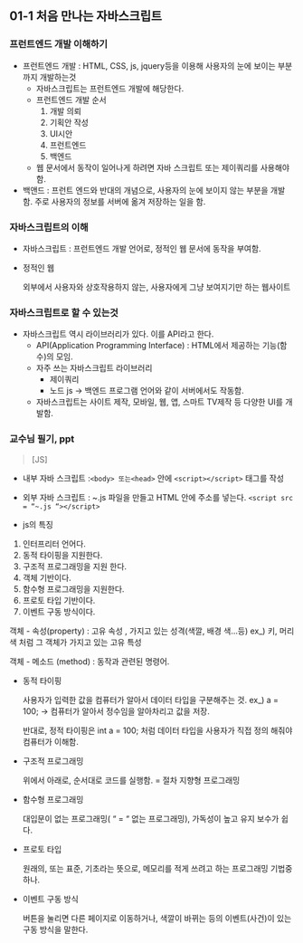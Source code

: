 
## 01-1 처음 만나는 자바스크립트

### 프런트엔드 개발 이해하기

- 프런트엔드 개발 : HTML, CSS,  js, jquery등을 이용해 사용자의 눈에 보이는 부분까지 개발하는것
    - 자바스크립트는 프런트엔드 개발에 해당한다.
    - 프런트엔드 개발 순서
        1. 개발 의뢰
        2. 기획안 작성
        3. UI시안
        4. 프런트엔드
        5. 백엔드
    - 웹 문서에서 동작이 일어나게 하려면 자바 스크립트 또는 제이쿼리를 사용해야 함.
- 백앤드 : 프런트 엔드와 반대의 개념으로, 사용자의 눈에 보이지 않는 부분을 개발함. 주로 사용자의 정보를 서버에 옮겨 저장하는 일을 함.

### 자바스크립트의 이해

- 자바스크립트 : 프런트엔드 개발 언어로, 정적인 웹 문서에 동작을 부여함.
- 정적인 웹
    
    외부에서 사용자와 상호작용하지 않는, 사용자에게 그냥 보여지기만 하는 웹사이트
    

### 자바스크립트로 할 수 있는것

- 자바스크립트 역시 라이브러리가 있다. 이를 API라고 한다.
    - API(Application Programming Interface) : HTML에서 제공하는 기능(함수)의 모임.
    - 자주 쓰는 자바스크립트 라이브러리
        - 제이쿼리
        - 노드 js → 백엔드 프로그램 언어와 같이 서버에서도 작동함.
    - 자바스크립트는 사이트 제작, 모바일, 웹, 앱, 스마트 TV제작 등 다양한 UI를 개발함.

### 교수님 필기, ppt

> [JS]
- 내부 자바 스크립트 :`<body> 또는<head>` 안에 `<script></script>` 태그를 작성
- 외부 자바 스크립트 : ~.js 파일을 만들고 HTML 안에 주소를 넣는다. 
`<script src = “~.js “></script>` 

- js의 특징
1. 인터프리터 언어다.
2. 동적 타이핑을 지원한다.
3. 구조적 프로그래밍을 지원 한다.
4. 객체 기반이다.
5. 함수형 프로그래밍을 지원한다.
6. 프로토 타입 기반이다.
7. 이벤트 구동 방식이다. 

객체 - 속성(property) : 고유 속성 , 가지고 있는 성격(색깔, 배경 색…등)
ex_) 키, 머리색 처럼 그 객체가 가지고 있는 고유 특성

객체 - 메소드 (method) : 동작과 관련된 명령어.
> 

- 동적 타이핑
    
    사용자가 입력한 값을 컴퓨터가 알아서 데이터 타입을 구분해주는 것.
    ex_) a = 100; → 컴퓨터가 알아서 정수임을 알아차리고 값을 저장.
    
    반대로, 정적 타이핑은 int a = 100; 처럼 데이터 타입을 사용자가 직접 정의 해줘야 컴퓨터가 이해함.
    
- 구조적 프로그래밍
    
    위에서 아래로, 순서대로 코드를 실행함.
    = 절차 지향형 프로그래밍
    
- 함수형 프로그래밍
    
    대입문이 없는 프로그래밍( “ = “ 없는 프로그래밍), 가독성이 높고 유지 보수가 쉽다.
    
- 프로토 타입
    
    원래의, 또는 표준, 기초라는 뜻으로, 메모리를 적게 쓰려고 하는 프로그래밍 기법중 하나.
    
- 이벤트 구동 방식
    
    버튼을 눌리면 다른 페이지로 이동하거나, 색깔이 바뀌는 등의 이벤트(사건)이 있는 구동 방식을 말한다.